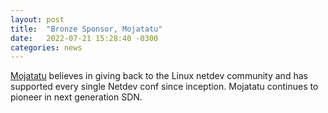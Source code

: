 ```yaml
---
layout: post
title:  "Bronze Sponsor, Mojatatu"
date:   2022-07-21 15:28:40 -0300
categories: news
---
```

[Mojatatu][mojatatu] believes in giving back to the Linux netdev community and has supported every single Netdev conf since inception. Mojatatu continues to pioneer in next generation SDN.<br>



[mojatatu]: http://www.mojatatu.info/mojatatu
